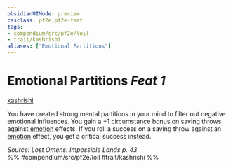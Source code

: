 ```yaml
---
obsidianUIMode: preview
cssclass: pf2e,pf2e-feat
tags:
- compendium/src/pf2e/loil
- trait/kashrishi
aliases: ["Emotional Partitions"]
---
```

# Emotional Partitions  *Feat 1*  
[kashrishi](/rules/traits/kashrishi-loil.md)  


You have created strong mental partitions in your mind to filter out negative emotional influences. You gain a +1 circumstance bonus on saving throws against [emotion](/rules/traits/emotion.md) effects. If you roll a success on a saving throw against an [emotion](/rules/traits/emotion.md) effect, you get a critical success instead.

*Source: Lost Omens: Impossible Lands p. 43*  
%% #compendium/src/pf2e/loil #trait/kashrishi %%